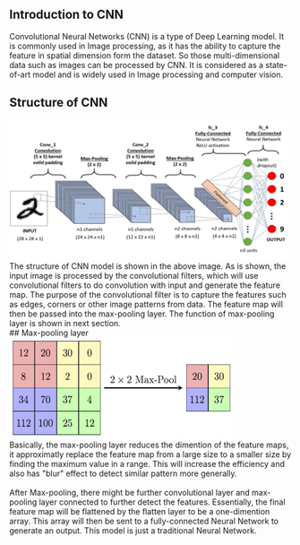## Introduction to CNN
Convolutional Neural Networks (CNN) is a type of Deep Learning model. It is commonly used in Image processing, as it has the ability to capture the feature in spatial dimension form the dataset. So those multi-dimensional data such as images can be processed by CNN. It is considered as a state-of-art model and is widely used in Image processing and computer vision.

## Structure of CNN
<img src="/images/CNN1.jpg" width="500" height="250">
The structure of CNN model is shown in the above image. As is shown, the input image is processed by the convolutional filters, which will use convolutional filters to do convolution with input and generate the feature map. The purpose of the convolutional filter is to capture the features such as edges, corners or other image patterns from data. The feature map will then
be passed into the max-pooling layer. The function of max-pooling layer is shown in next section.
<br>
## Max-pooling layer
<img src="/images/CNN2.png" width="400" height="180">
<br>
Basically, the max-pooling layer reduces the dimention of the feature maps, it approximatly replace the feature map from a large size to a smaller size by finding the maximum value in a range. This will increase the efficiency and also has "blur" effect to detect similar pattern more generally.<br><br>
After Max-pooling, there might be further convolutional layer and max-pooling layer connected to further detect the features. Essentially, the final feature map will be flattened by the flatten layer to be a one-dimention array. This array will then be sent to a fully-connected Neural Network to generate an output. This model is just a traditional Neural Network.
